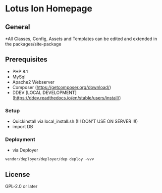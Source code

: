 # Lotus Ion Homepage

## General

*All Classes, Config, Assets and Templates can be edited and extended in the packages/site-package

## Prerequisites

* PHP 8.1
* MySql
* Apache2 Webserver
* Composer (https://getcomposer.org/download/)
* DDEV [LOCAL DEVELOPMENT] (https://ddev.readthedocs.io/en/stable/users/install/)

### Setup

* Quickinstall via local_install.sh (!!! DON'T USE ON SERVER !!!)
* import DB

### Deployment

* via Deployer

```
vendor/deployer/deployer/dep deploy -vvv 
```

## License

GPL-2.0 or later
